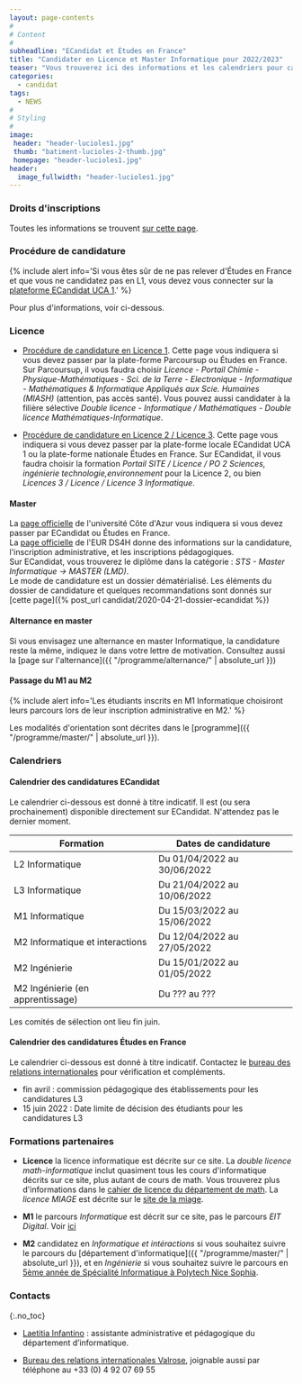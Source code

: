 ```yaml
---
layout: page-contents
#
# Content
#
subheadline: "ECandidat et Études en France"
title: "Candidater en Licence et Master Informatique pour 2022/2023"
teaser: "Vous trouverez ici des informations et les calendriers pour candidater en Licence et Master Informatique pour l'année universitaire 2022/2023."
categories:
  - candidat
tags:
  - NEWS
#
# Styling
#
image:
 header: "header-lucioles1.jpg"
 thumb: "batiment-lucioles-2-thumb.jpg"
 homepage: "header-lucioles1.jpg"
header:
  image_fullwidth: "header-lucioles1.jpg"
---
```


### Droits d'inscriptions

Toutes les informations se trouvent [sur cette page](https://univ-cotedazur.fr/formation/candidater-et-s-inscrire/droits-dinscription).

### Procédure de candidature

{% include alert info='Si vous êtes sûr de ne pas relever d'Études en France et que vous ne candidatez pas en L1, vous devez vous connecter sur la [plateforme ECandidat UCA 1](https://ecandidat-uca1.univ-cotedazur.fr/).' %}

Pour plus d'informations, voir ci-dessous.

### Licence

- [Procédure de candidature en Licence 1](https://univ-cotedazur.fr/formation/candidater-et-s-inscrire/candidater/candidater-en-licence-1-dut-pass-prepa-ingenieur). Cette page vous indiquera si vous devez passer par la plate-forme Parcoursup ou Études en France. Sur Parcoursup, il vous faudra choisir *Licence - Portail Chimie - Physique-Mathématiques - Sci. de la Terre - Electronique - Informatique - Mathématiques & Informatique Appliqués aux Scie. Humaines (MIASH)* (attention, pas accès santé). Vous pouvez aussi candidater à la filière sélective *Double licence - Informatique / Mathématiques - Double licence Mathématiques-Informatique*.

- [Procédure de candidature en Licence 2 / Licence 3](https://univ-cotedazur.fr/formation/candidater-et-s-inscrire/candidater/candidater-en-licence-2-licence-3-licence-professionnelle). Cette page vous indiquera si vous devez passer par la plate-forme locale ECandidat UCA 1 ou la plate-forme nationale Études en France. Sur ECandidat, il vous faudra choisir la formation *Portail SITE / Licence / PO 2 Sciences, ingénierie technologie,environnement* pour la Licence 2, ou bien *Licences 3 / Licence / Licence 3 Informatique*.


#### Master
La [page officielle](https://univ-cotedazur.fr/candidater-et-s-inscrire/candidater/candidater-en-master) de l'université Côte d'Azur vous indiquera si vous devez passer par ECandidat ou Études en France.<br/>
La [page officielle](https://ds4h.univ-cotedazur.eu/education/admissions) de l'EUR DS4H donne des informations sur la candidature, l'inscription administrative, et les inscriptions pédagogiques.
<br/>
Sur ECandidat, vous trouverez le diplôme dans la catégorie : *STS - Master Informatique -> MASTER (LMD)*.<br/>
Le mode de candidature est un dossier dématérialisé.
Les éléments du dossier de candidature et quelques recommandations sont donnés sur [cette page]({% post_url candidat/2020-04-21-dossier-ecandidat %})

#### Alternance en master

Si vous envisagez une alternance en master Informatique, la candidature reste la même, indiquez le dans votre lettre de motivation.
Consultez aussi la [page sur l'alternance]({{ "/programme/alternance/"  | absolute_url }})

#### Passage du M1 au M2

{% include alert info='Les étudiants inscrits en M1 Informatique choisiront leurs parcours lors de leur inscription administrative en M2.' %}

Les modalités d'orientation sont décrites dans le [programme]({{ "/programme/master/"  | absolute_url }}).

### Calendriers

#### Calendrier des candidatures ECandidat

Le calendrier ci-dessous est donné  à titre indicatif. Il est (ou sera prochainement) disponible directement sur ECandidat. N'attendez pas le dernier moment.

| Formation                        | Dates de candidature        |
|----------------------------------|-----------------------------|
| L2 Informatique                  | Du 01/04/2022 au 30/06/2022 |
| L3 Informatique                  | Du 21/04/2022 au 10/06/2022 |
| M1 Informatique                  | Du 15/03/2022 au 15/06/2022 |
| M2 Informatique et interactions  | Du 12/04/2022 au 27/05/2022 |
| M2 Ingénierie                    | Du 15/01/2022 au 01/05/2022 |
| M2 Ingénierie (en apprentissage) | Du ??? au ???               |

Les comités de sélection ont lieu fin juin.

#### Calendrier des candidatures Études en France

Le calendrier ci-dessous est donné à titre indicatif. Contactez le [bureau des relations internationales](mailto:campus-valrose.international@univ-cotedazur.fr) pour vérification et compléments.

- fin avril : commission pédagogique des établissements pour les candidatures L3
- 15 juin 2022 : Date limite de décision des étudiants pour les candidatures L3


### Formations partenaires

- **Licence** la licence informatique est décrite sur ce site. La *double licence math-informatique* inclut quasiment tous les cours d'informatique décrits sur ce site, plus autant de cours de math. Vous trouverez plus d'informations dans le [cahier de licence du département de math](https://math.unice.fr/sites/default/files/u10/cahierlicence2019-2.pdf). La *licence MIAGE* est décrite sur le [site de la miage](https://univ-cotedazur.fr/miage).
  
- **M1** le parcours *Informatique* est décrit sur ce site, pas le parcours *EIT Digital*. Voir [ici](https://www.i3s.unice.fr/~baude/EIT-MastersL3-2021-FormatteDS4H.pdf)

- **M2** candidatez en *Informatique et intéractions* si vous souhaitez suivre le parcours du [département d'informatique]({{ "/programme/master/"  | absolute_url }}), et en *Ingénierie* si vous souhaitez suivre le parcours en [5ème année de Spécialité Informatique à Polytech Nice Sophia](http://unice.fr/polytechnice/fr/formation/informatique/specialite_si5).


### Contacts
{:.no_toc}

- [Laetitia Infantino](mailto:laetitia.infantino@univ-cotedazur.fr) : assistante administrative et pédagogique du département d’informatique.

- [Bureau des relations internationales Valrose](mailto:campus-valrose.international@univ-cotedazur.fr), joignable aussi par téléphone au +33 (0) 4 92 07 69 55